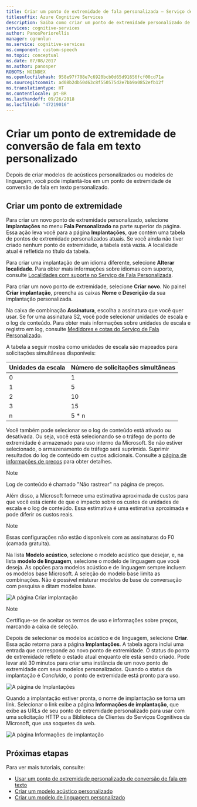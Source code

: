 ```yaml
---
title: Criar um ponto de extremidade de fala personalizada – Serviço de Fala Personalizado
titlesuffix: Azure Cognitive Services
description: Saiba como criar um ponto de extremidade personalizado de conversão de fala em texto com o Serviço de Fala Personalizado.
services: cognitive-services
author: PanosPeriorellis
manager: cgronlun
ms.service: cognitive-services
ms.component: custom-speech
ms.topic: conceptual
ms.date: 07/08/2017
ms.author: panosper
ROBOTS: NOINDEX
ms.openlocfilehash: 958e97f708e7c6920bcb0d65d91656fcf00cd71a
ms.sourcegitcommit: ad08b2db50d63c8f550575d2e7bb9a0852efb12f
ms.translationtype: HT
ms.contentlocale: pt-BR
ms.lasthandoff: 09/26/2018
ms.locfileid: "47219016"
---
```

# <a name="create-a-custom-speech-to-text-endpoint"></a>Criar um ponto de extremidade de conversão de fala em texto personalizado 
Depois de criar modelos de acústicos personalizados ou modelos de linguagem, você pode implantá-los em um ponto de extremidade de conversão de fala em texto personalizado. 

## <a name="create-an-endpoint"></a>Criar um ponto de extremidade
Para criar um novo ponto de extremidade personalizado, selecione **Implantações** no menu **Fala Personalizado** na parte superior da página. Essa ação leva você para a página **Implantações**, que contém uma tabela de pontos de extremidade personalizados atuais. Se você ainda não tiver criado nenhum ponto de extremidade, a tabela está vazia. A localidade atual é refletida no título da tabela. 

Para criar uma implantação de um idioma diferente, selecione **Alterar localidade**. Para obter mais informações sobre idiomas com suporte, consulte [Localidades com suporte no Serviço de Fala Personalizada](cognitive-services-custom-speech-change-locale.md).

Para criar um novo ponto de extremidade, selecione **Criar novo**. No painel **Criar implantação**, preencha as caixas **Nome** e **Descrição** da sua implantação personalizada.

Na caixa de combinação **Assinatura**, escolha a assinatura que você quer usar. Se for uma assinatura S2, você pode selecionar unidades de escala e o log de conteúdo. Para obter mais informações sobre unidades de escala e registro em log, consulte [Medidores e cotas do Serviço de Fala Personalizado](../cognitive-services-custom-speech-meters.md).

A tabela a seguir mostra como unidades de escala são mapeados para solicitações simultâneas disponíveis:

| Unidades da escala | Número de solicitações simultâneas |
| ------ | ----- |
| 0 | 1 |
| 1 | 5 |
| 2 | 10 |
| 3 | 15 |
| n | 5 * n |

Você também pode selecionar se o log de conteúdo está ativado ou desativada. Ou seja, você está selecionando se o tráfego de ponto de extremidade é armazenado para uso interno da Microsoft. Se não estiver selecionado, o armazenamento de tráfego será suprimida. Suprimir resultados do log de conteúdo em custos adicionais. Consulte a [página de informações de preços](https://azure.microsoft.com/pricing/details/cognitive-services/custom-speech-service/) para obter detalhes.

> [!NOTE]
> Log de conteúdo é chamado "Não rastrear" na página de preços.
>


Além disso, a Microsoft fornece uma estimativa aproximada de custos para que você está ciente de que o impacto sobre os custos de unidades de escala e o log de conteúdo. Essa estimativa é uma estimativa aproximada e pode diferir os custos reais.

> [!NOTE]
> Essas configurações não estão disponíveis com as assinaturas do F0 (camada gratuita).
>

Na lista **Modelo acústico**, selecione o modelo acústico que desejar, e, na lista **modelo de linguagem**, selecione o modelo de linguagem que você deseja. As opções para modelos acústico e de linguagem sempre incluem os modelos base Microsoft. A seleção do modelo base limita as combinações. Não é possível misturar modelos de base de conversação com pesquisa e ditam modelos base.

![A página Criar implantação](../../../media/cognitive-services/custom-speech-service/custom-speech-deployment-create2.png)

> [!NOTE]
> Certifique-se de aceitar os termos de uso e informações sobre preços, marcando a caixa de seleção.
>

Depois de selecionar os modelos acústico e de linguagem, selecione **Criar**. Essa ação retorna para a página **Implantações**. A tabela agora inclui uma entrada que corresponde ao novo ponto de extremidade. O status do ponto de extremidade reflete o estado atual enquanto ele está sendo criado. Pode levar até 30 minutos para criar uma instância de um novo ponto de extremidade com seus modelos personalizados. Quando o status da implantação é *Concluído*, o ponto de extremidade está pronto para uso.

![A página de Implantações](../../../media/cognitive-services/custom-speech-service/custom-speech-deployment-ready.png)

Quando a implantação estiver pronta, o nome de implantação se torna um link. Selecionar o link exibe a página **Informações de implantação**, que exibe as URLs de seu ponto de extremidade personalizado para usar com uma solicitação HTTP ou a Biblioteca de Clientes do Serviços Cognitivos da Microsoft, que usa soquetes da web.

![A página Informações de implantação](../../../media/cognitive-services/custom-speech-service/custom-speech-deployment-info2.png)

## <a name="next-steps"></a>Próximas etapas

Para ver mais tutoriais, consulte:
* [Usar um ponto de extremidade personalizado de conversão de fala em texto](cognitive-services-custom-speech-use-endpoint.md)
* [Criar um modelo acústico personalizado](cognitive-services-custom-speech-create-acoustic-model.md)
* [Criar um modelo de linguagem personalizado](cognitive-services-custom-speech-create-language-model.md)
